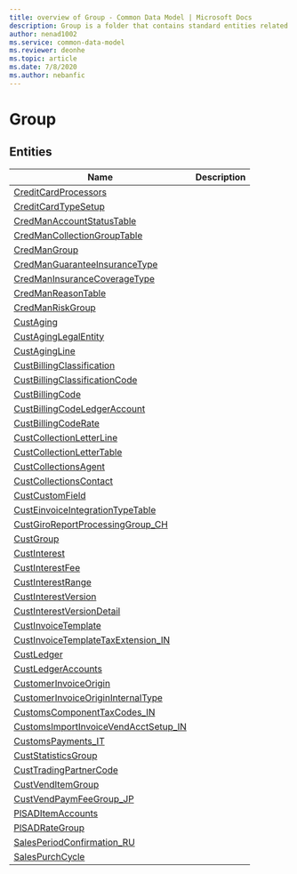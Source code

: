 ```yaml
---
title: overview of Group - Common Data Model | Microsoft Docs
description: Group is a folder that contains standard entities related to the Common Data Model.
author: nenad1002
ms.service: common-data-model
ms.reviewer: deonhe
ms.topic: article
ms.date: 7/8/2020
ms.author: nebanfic
---
```


# Group


## Entities

|Name|Description|
|---|---|
|[CreditCardProcessors](CreditCardProcessors.md)||
|[CreditCardTypeSetup](CreditCardTypeSetup.md)||
|[CredManAccountStatusTable](CredManAccountStatusTable.md)||
|[CredManCollectionGroupTable](CredManCollectionGroupTable.md)||
|[CredManGroup](CredManGroup.md)||
|[CredManGuaranteeInsuranceType](CredManGuaranteeInsuranceType.md)||
|[CredManInsuranceCoverageType](CredManInsuranceCoverageType.md)||
|[CredManReasonTable](CredManReasonTable.md)||
|[CredManRiskGroup](CredManRiskGroup.md)||
|[CustAging](CustAging.md)||
|[CustAgingLegalEntity](CustAgingLegalEntity.md)||
|[CustAgingLine](CustAgingLine.md)||
|[CustBillingClassification](CustBillingClassification.md)||
|[CustBillingClassificationCode](CustBillingClassificationCode.md)||
|[CustBillingCode](CustBillingCode.md)||
|[CustBillingCodeLedgerAccount](CustBillingCodeLedgerAccount.md)||
|[CustBillingCodeRate](CustBillingCodeRate.md)||
|[CustCollectionLetterLine](CustCollectionLetterLine.md)||
|[CustCollectionLetterTable](CustCollectionLetterTable.md)||
|[CustCollectionsAgent](CustCollectionsAgent.md)||
|[CustCollectionsContact](CustCollectionsContact.md)||
|[CustCustomField](CustCustomField.md)||
|[CustEinvoiceIntegrationTypeTable](CustEinvoiceIntegrationTypeTable.md)||
|[CustGiroReportProcessingGroup_CH](CustGiroReportProcessingGroup_CH.md)||
|[CustGroup](CustGroup.md)||
|[CustInterest](CustInterest.md)||
|[CustInterestFee](CustInterestFee.md)||
|[CustInterestRange](CustInterestRange.md)||
|[CustInterestVersion](CustInterestVersion.md)||
|[CustInterestVersionDetail](CustInterestVersionDetail.md)||
|[CustInvoiceTemplate](CustInvoiceTemplate.md)||
|[CustInvoiceTemplateTaxExtension_IN](CustInvoiceTemplateTaxExtension_IN.md)||
|[CustLedger](CustLedger.md)||
|[CustLedgerAccounts](CustLedgerAccounts.md)||
|[CustomerInvoiceOrigin](CustomerInvoiceOrigin.md)||
|[CustomerInvoiceOriginInternalType](CustomerInvoiceOriginInternalType.md)||
|[CustomsComponentTaxCodes_IN](CustomsComponentTaxCodes_IN.md)||
|[CustomsImportInvoiceVendAcctSetup_IN](CustomsImportInvoiceVendAcctSetup_IN.md)||
|[CustomsPayments_IT](CustomsPayments_IT.md)||
|[CustStatisticsGroup](CustStatisticsGroup.md)||
|[CustTradingPartnerCode](CustTradingPartnerCode.md)||
|[CustVendItemGroup](CustVendItemGroup.md)||
|[CustVendPaymFeeGroup_JP](CustVendPaymFeeGroup_JP.md)||
|[PlSADItemAccounts](PlSADItemAccounts.md)||
|[PlSADRateGroup](PlSADRateGroup.md)||
|[SalesPeriodConfirmation_RU](SalesPeriodConfirmation_RU.md)||
|[SalesPurchCycle](SalesPurchCycle.md)||
